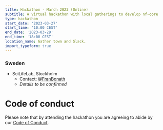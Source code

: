 ```yaml
---
title: Hackathon - March 2023 (Online)
subtitle: A virtual hackathon with local gatherings to develop nf-core together
type: hackathon
start_date: '2023-03-27'
start_time: '10:00 CEST'
end_date: '2023-03-29'
end_time: '18:00 CEST'
location_name: Gather town and Slack.
import_typeform: true
---
```


### Sweden

- SciLifeLab, Stockholm
  - Contact: [@FranBonath](https://github.com/FranBonath/)
  - _Details to be confirmed_

# Code of conduct

Please note that by attending the hackathon you are agreeing to abide by our [Code of Conduct](https://nf-co.re/code_of_conduct).
